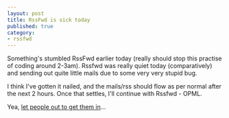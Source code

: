 ```yaml
---
layout: post
title: RssFwd is sick today
published: true
category:
- rssfwd
---
```

Something's stumbled RssFwd earlier today (really should stop this practise of coding around 2-3am). Rssfwd was really quiet today (comparatively) and sending out quite little mails due to some very very stupid bug.  
  
I think I've gotten it nailed, and the mails/rss should flow as per normal after the next 2 hours. Once that settles, I'll continue with Rssfwd - OPML.  
  
Yea, [let people out to get them in](http://www.joelonsoftware.com/articles/fog0000000052.html)...

